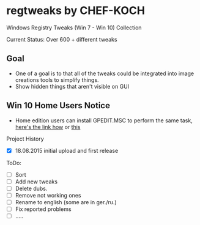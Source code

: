 # regtweaks by CHEF-KOCH

Windows Registry Tweaks (Win 7 - Win 10) Collection 


Current Status: Over 600 + different tweaks



Goal
--------------------

* One of a goal is to that all of the tweaks could be integrated into image creations tools to simplify things.
* Show hidden things that aren't visible on GUI


Win 10 Home Users Notice
--------------------

* Home edition users can install GPEDIT.MSC to perform the same task, [here's the link how](http://drudger.deviantart.com/art/Add-GPEDIT-msc-215792914) or [this](http://www.askvg.com/how-to-enable-group-policy-editor-gpedit-msc-in-windows-7-home-premium-home-basic-and-starter-editions/)



Project History
- [x] 18.08.2015 initial upload and first release 


ToDo:
- [ ] Sort
- [ ] Add new tweaks
- [ ] Delete dubs.
- [ ] Remove not working ones
- [ ] Rename to english (some are in ger./ru.)
- [ ] Fix reported problems 
- [ ] .....